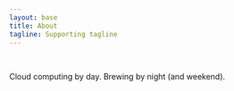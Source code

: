 ```yaml
---
layout: base
title: About
tagline: Supporting tagline
---
```


<br />

Cloud computing by day. Brewing by night (and weekend).